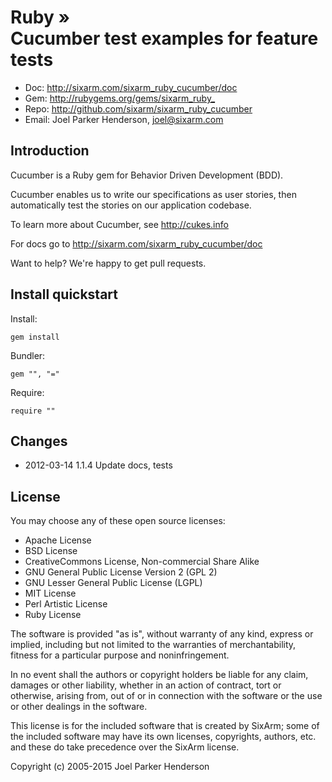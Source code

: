 # Ruby » <br> Cucumber test examples for feature tests

* Doc: <http://sixarm.com/sixarm_ruby_cucumber/doc>
* Gem: <http://rubygems.org/gems/sixarm_ruby_>
* Repo: <http://github.com/sixarm/sixarm_ruby_cucumber>
* Email: Joel Parker Henderson, <joel@sixarm.com>


## Introduction

Cucumber is a Ruby gem for Behavior Driven Development (BDD).

Cucumber enables us to write our specifications as user stories,
then automatically test the stories on our application codebase.

To learn more about Cucumber, see http://cukes.info

For docs go to <http://sixarm.com/sixarm_ruby_cucumber/doc>

Want to help? We're happy to get pull requests.


## Install quickstart

Install:

    gem install 

Bundler:

    gem "", "="

Require:

    require ""


## Changes

* 2012-03-14 1.1.4 Update docs, tests

## License

You may choose any of these open source licenses:

  * Apache License
  * BSD License
  * CreativeCommons License, Non-commercial Share Alike
  * GNU General Public License Version 2 (GPL 2)
  * GNU Lesser General Public License (LGPL)
  * MIT License
  * Perl Artistic License
  * Ruby License

The software is provided "as is", without warranty of any kind, 
express or implied, including but not limited to the warranties of 
merchantability, fitness for a particular purpose and noninfringement. 

In no event shall the authors or copyright holders be liable for any 
claim, damages or other liability, whether in an action of contract, 
tort or otherwise, arising from, out of or in connection with the 
software or the use or other dealings in the software.

This license is for the included software that is created by SixArm;
some of the included software may have its own licenses, copyrights, 
authors, etc. and these do take precedence over the SixArm license.

Copyright (c) 2005-2015 Joel Parker Henderson
